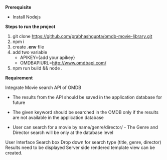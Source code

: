 **Prerequisite**
* Install Nodejs

**Steps to run the project**
1. git clone https://github.com/prabhashgupta/omdb-movie-library.git
2. npm i
3. create **.env** file
4. add two variable 
      * APIKEY={add your apikey}
      * OMDBAPIURL=http://www.omdbapi.com/
5. npm run build && node .

**Requirement**

Integrate Movie search API of OMDB

* The results from the API should be saved in the application database for future

* The given keyword should be searched in the OMDB only if the results are not available in the application database

* User can search for a movie by name/genre/director/ - The Genre and Director search will be only at the database level 

User Interface
Search box 
Drop down for search type (title, genre, director)
Results need to be displayed 
Server side rendered template view can be created.

